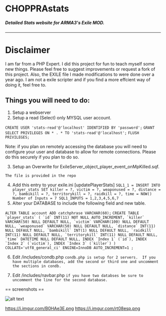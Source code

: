 # CHOPPRAstats 
##### Detailed Stats website for ARMA3's Exile MOD.
---
# Disclaimer
I am far from a PHP Expert. I did this project for fun to teach myself some new things. Please feel free to suggest improvements or request a fork of this project.  Also, the EXILE file I made modifications to were done over a year ago.  I am not a exile scripter and if you find a more effcient way of doing it, feel free to.

## Things you will need to do:
1) Setup a webserver
2) Setup a read (Select) only MYSQL user account.

`CREATE USER 'stats-read'@'localhost' IDENTIFIED BY 'password';`
`GRANT SELECT PRIVILEGES ON * . * TO 'stats-read'@'localhost';`
`FLUSH PRIVILEGES;`

Note: if you plan on remotely accessing the database you will need to configure your user and database to allow for remote connections.  Please do this securely if you plan to do so.

3) Setup an Overwrite for ExileServer_object_player_event_onMpKilled.sqf.

`The file is provided in the repo`

4) Add this entry to your exile.ini
[updatePlayerStats]
`SQL1_1 = INSERT INTO player_stats SET killer = ?, victim = ?, weaponused = ?, distance = ?, bambikill = ?, territorykill = ?, raidkill = ?, time = NOW()
Number of Inputs = 7
SQL1_INPUTS = 1,2,3,4,5,6,7`
5) Alter your DATABASE to include the following field and new table.

`ALTER TABLE account ADD catchphrase VARCHAR(60);`
``CREATE TABLE `player_stats` (
	`id` INT(11) NOT NULL AUTO_INCREMENT,
	`killer` VARCHAR(50) NULL DEFAULT NULL,
	`victim` VARCHAR(100) NULL DEFAULT NULL,
	`weaponused` VARCHAR(50) NULL DEFAULT NULL,
	`distance` INT(11) NULL DEFAULT NULL,
	`bambikill` INT(1) NULL DEFAULT NULL,
	`raidkill` INT(11) NULL DEFAULT NULL,
	`territorykill` INT(11) NULL DEFAULT NULL,
	`time` DATETIME NULL DEFAULT NULL,
	INDEX `Index 1` (`id`),
	INDEX `Index 2` (`victim`),
	INDEX `Index 3` (`killer`)
)
COLLATE='utf8_general_ci'
ENGINE=InnoDB
AUTO_INCREMENT=1
;``

6) Edit /includes/condb.php
`condb.php is setup for 2 servers.  If you have multiple databases, add the second or third one and uncomment the sections in condb.`

7) Edit /includes/navbar.php
`if you have two databses be sure to uncomment the line for the second database.`

== screenshots ==

![alt text](https://i.imgur.com/px4x3qJ.png)


https://i.imgur.com/B0HAe3E.png
https://i.imgur.com/rt08esp.png



